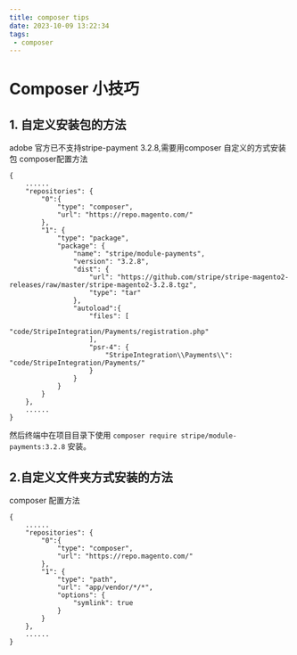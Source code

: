 ```yaml
---
title: composer tips
date: 2023-10-09 13:22:34
tags:
 - composer
---
```

# Composer 小技巧
## 1. 自定义安装包的方法
adobe 官方已不支持stripe-payment 3.2.8,需要用composer 自定义的方式安装包
composer配置方法
```
{
    ......
    "repositories": {
        "0":{
            "type": "composer",
            "url": "https://repo.magento.com/"
        },
        "1": {
            "type": "package",
            "package": {
                "name": "stripe/module-payments",
                "version": "3.2.8",
                "dist": {
                    "url": "https://github.com/stripe/stripe-magento2-releases/raw/master/stripe-magento2-3.2.8.tgz",
                    "type": "tar"
                },
                "autoload":{
                    "files": [
                        "code/StripeIntegration/Payments/registration.php"
                    ],
                    "psr-4": {
                        "StripeIntegration\\Payments\\": "code/StripeIntegration/Payments/"
                    }
                }
            }
        }
    },
    ......
}
```
然后终端中在项目目录下使用 `composer require stripe/module-payments:3.2.8` 安装。

## 2.自定义文件夹方式安装的方法
composer 配置方法
```
{
    ......
    "repositories": {
        "0":{
            "type": "composer",
            "url": "https://repo.magento.com/"
        },
        "1": {
            "type": "path",
            "url": "app/vendor/*/*",
            "options": {
                "symlink": true
            }
        }
    },
    ......
}
```